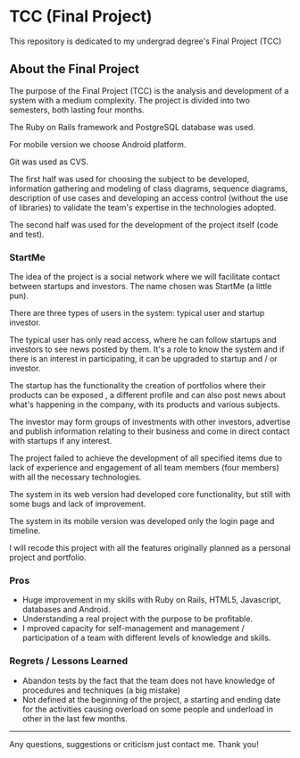 # TCC (Final Project)

This repository is dedicated to my undergrad degree's Final Project (TCC)

## About the Final Project

The purpose of the Final Project (TCC) is the analysis and development of a system with a medium complexity. The project is divided into two semesters, both lasting four months.

The Ruby on Rails framework and PostgreSQL database was used.

For mobile version we choose Android platform.

Git was used as CVS.

The first half was used for choosing the subject to be developed, information gathering and modeling of class diagrams, sequence diagrams, description of use cases and developing an access control (without the use of libraries) to validate the team's expertise in the technologies adopted.

The second half was used for the development of the project itself (code and test).

### StartMe

The idea of the project is a social network where we will facilitate contact between startups and investors. The name chosen was StartMe (a little pun).

There are three types of users in the system: typical user and startup investor.

The typical user has only read access, where he can follow startups and investors to see news posted by them. It's a role to know the system and if there is an interest in participating, it can be upgraded to startup and / or investor.

The startup has the functionality the creation of portfolios where their products can be exposed , a different profile and can also post news about what's happening in the company, with its products and various subjects.

The investor may form groups of investments with other investors, advertise and publish information relating to their business and come in direct contact with startups if any interest.

The project failed to achieve the development of all specified items due to lack of experience and engagement of all team members (four members) with all the necessary technologies.

The system in its web version had developed core functionality, but still with some bugs and lack of improvement.

The system in its mobile version was developed only the login page and timeline.

I   will recode this project with all the features originally planned as a personal project and portfolio.

### Pros

* Huge improvement in my skills with Ruby on Rails, HTML5, Javascript, databases and Android.
* Understanding a real project with the purpose to be profitable.
* I mproved capacity for self-management and management / participation of a team with different levels of knowledge and skills.
 
 
### Regrets / Lessons Learned

* Abandon tests by the fact that the team does not have knowledge of procedures and techniques (a big mistake)
* Not defined at the beginning of the project, a starting and ending date for the activities causing overload on some people and underload in other in the last few months.
 
---

Any questions, suggestions or criticism just contact me. Thank you!
